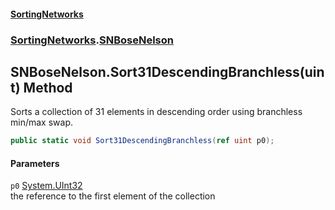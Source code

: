 #### [SortingNetworks](index.md 'index')
### [SortingNetworks](SortingNetworks.md 'SortingNetworks').[SNBoseNelson](SortingNetworks_SNBoseNelson.md 'SortingNetworks.SNBoseNelson')
## SNBoseNelson.Sort31DescendingBranchless(uint) Method
Sorts a collection of 31 elements in descending order using branchless min/max swap.  
```csharp
public static void Sort31DescendingBranchless(ref uint p0);
```
#### Parameters
<a name='SortingNetworks_SNBoseNelson_Sort31DescendingBranchless(uint)_p0'></a>
`p0` [System.UInt32](https://docs.microsoft.com/en-us/dotnet/api/System.UInt32 'System.UInt32')  
the reference to the first element of the collection
  
